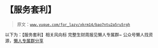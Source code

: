 # 【服务套利】

> 原文：[`www.yuque.com/for_lazy/xkrm14/bao7ntu2a5ru5rgh`](https://www.yuque.com/for_lazy/xkrm14/bao7ntu2a5ru5rgh)

<ne-p id="u732b0665" data-lake-id="u732b0665"><ne-text id="u95fc7945">以下为：【服务套利】相关风向标</ne-text></ne-p> <ne-p id="ue4796dc9" data-lake-id="ue4796dc9"><ne-text id="ud3b8dff1">完整生财周报见懒人专属群~</ne-text></ne-p> <ne-p id="u75872bbd" data-lake-id="u75872bbd"><ne-text id="u822b6297">公众号懒人找资源，</ne-text>[<ne-text id="u203a9f73">懒人专属群分享</ne-text>](https://lazybook.fun/#/blog/group)</ne-p>